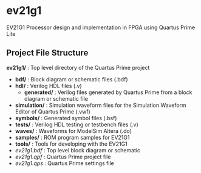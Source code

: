 # ev21g1
EV21G1 Processor design and implementation in FPGA using Quartus Prime Lite

## Project File Structure
**ev21g1/** : Top level directory of the Quartus Prime project
* **bdf/** : Block diagram or schematic files (.bdf)
* **hdl/** : Verilog HDL files (.v)
  *  **generated/** : Verilog files generated by Quartus Prime from a block diagram or schematic file
* **simulation/** : Simulation waveform files for the Simulation Waveform Editor of Quartus Prime (.vwf) 
* **symbols/** : Generated symbol files (.bsf)
* **tests/** : Verilog HDL testing or testbench files (.v)
* **waves/** : Waveforms for ModelSim Altera (.do)
* **samples/** : ROM program samples for EV21G1
* **tools/** : Tools for developing with the EV21G1
* *ev21g1.bdf* : Top level block diagram or schematic
* *ev21g1.qpf* : Quartus Prime project file
* *ev21g1.qps* : Quartus Prime settings file
